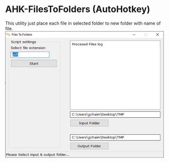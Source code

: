 # AHK-FilesToFolders (AutoHotkey)
This utility just place each file in selected folder to new folder with name of file.
<img src="/f2f.JPG" />
